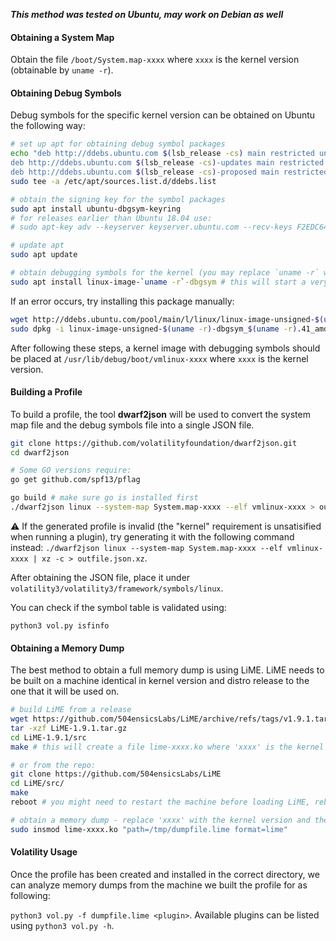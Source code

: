 ***This method was tested on Ubuntu, may work on Debian as well***

#### Obtaining a System Map

Obtain the file `/boot/System.map-xxxx` where `xxxx` is the kernel version (obtainable by `uname -r`).

#### Obtaining Debug Symbols

Debug symbols for the specific kernel version can be obtained on Ubuntu the following way:

```bash
# set up apt for obtaining debug symbol packages
echo "deb http://ddebs.ubuntu.com $(lsb_release -cs) main restricted universe multiverse
deb http://ddebs.ubuntu.com $(lsb_release -cs)-updates main restricted universe multiverse
deb http://ddebs.ubuntu.com $(lsb_release -cs)-proposed main restricted universe multiverse" | \
sudo tee -a /etc/apt/sources.list.d/ddebs.list

# obtain the signing key for the symbol packages
sudo apt install ubuntu-dbgsym-keyring
# for releases earlier than Ubuntu 18.04 use:
# sudo apt-key adv --keyserver keyserver.ubuntu.com --recv-keys F2EDC64DC5AEE1F6B9C621F0C8CAB6595FDFF622

# update apt
sudo apt update

# obtain debugging symbols for the kernel (you may replace `uname -r` with the specific kernel version you need)
sudo apt install linux-image-`uname -r`-dbgsym # this will start a very large download
```

If an error occurs, try installing this package manually:
```bash
wget http://ddebs.ubuntu.com/pool/main/l/linux/linux-image-unsigned-$(uname -r)-dbgsym_$(uname -r).41_amd64.ddeb
sudo dpkg -i linux-image-unsigned-$(uname -r)-dbgsym_$(uname -r).41_amd64.ddeb
```

After following these steps, a kernel image with debugging symbols should be placed at `/usr/lib/debug/boot/vmlinux-xxxx` where `xxxx` is the kernel version.

#### Building a Profile

To build a profile, the tool **dwarf2json** will be used to convert the system map file and the debug symbols file into a single JSON file.

```bash
git clone https://github.com/volatilityfoundation/dwarf2json.git
cd dwarf2json

# Some GO versions require:
go get github.com/spf13/pflag

go build # make sure go is installed first
./dwarf2json linux --system-map System.map-xxxx --elf vmlinux-xxxx > outfile.json # give the output file an appropriate name like Ubuntu-5.4.0-88-generic-Profile.json
```
⚠️ If the generated profile is invalid (the "kernel" requirement is unsatisified when running a plugin), try generating it with the following command instead: `./dwarf2json linux --system-map System.map-xxxx --elf vmlinux-xxxx | xz -c > outfile.json.xz`.

After obtaining the JSON file, place it under `volatility3/volatility3/framework/symbols/linux`.

You can check if the symbol table is validated using:

```
python3 vol.py isfinfo
```

#### Obtaining a Memory Dump

The best method to obtain a full memory dump is using LiME. LiME needs to be built on a machine identical in kernel version and distro release to the one that it will be used on.

```bash
# build LiME from a release
wget https://github.com/504ensicsLabs/LiME/archive/refs/tags/v1.9.1.tar.gz -O LiME-1.9.1.tar.gz
tar -xzf LiME-1.9.1.tar.gz
cd LiME-1.9.1/src
make # this will create a file lime-xxxx.ko where 'xxxx' is the kernel version

# or from the repo:
git clone https://github.com/504ensicsLabs/LiME
cd LiME/src/
make
reboot # you might need to restart the machine before loading LiME, reboot only if you need it

# obtain a memory dump - replace 'xxxx' with the kernel version and the path with the desired output path
sudo insmod lime-xxxx.ko "path=/tmp/dumpfile.lime format=lime"
```

#### Volatility Usage

Once the profile has been created and installed in the correct directory, we can analyze memory dumps from the machine we built the profile for as following:

`python3 vol.py -f dumpfile.lime <plugin>`. Available plugins can be listed using `python3 vol.py -h`.
